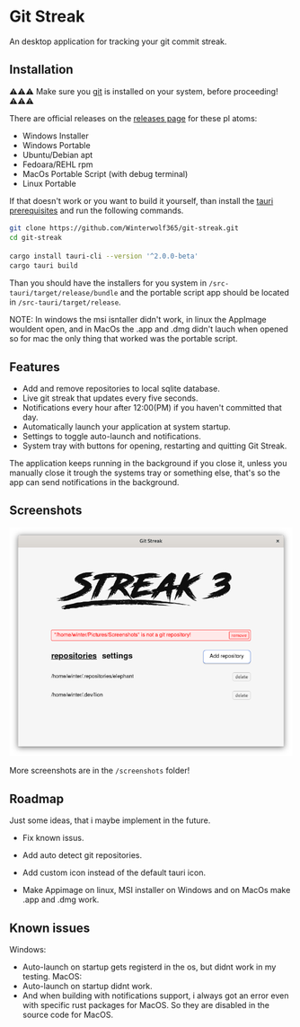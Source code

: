 
# Git Streak

An desktop application for tracking your git commit streak.
## Installation
⚠️⚠️⚠️ Make sure you [git](https://git-scm.com/download) is installed on your system, before proceeding! ⚠️⚠️⚠️

There are official releases on the [releases page](https://github.com/Winterwolf365/git-streak/releases) for these pl atoms:

- Windows Installer
- Windows Portable
- Ubuntu/Debian apt
- Fedoara/REHL rpm
- MacOs Portable Script (with debug terminal)
- Linux Portable

If that doesn't work or you want to build it yourself, than install the [tauri prerequisites](https://beta.tauri.app/guides/prerequisites/) and run the following commands.

```bash
git clone https://github.com/Winterwolf365/git-streak.git
cd git-streak

cargo install tauri-cli --version '^2.0.0-beta'
cargo tauri build
```

Than you should have the installers for you system in `/src-tauri/target/release/bundle` and the portable script app should be located in `/src-tauri/target/release`.

NOTE: In windows the msi isntaller didn't work, in  linux the AppImage wouldent open, and in MacOs the .app and .dmg didn't lauch when opened so for mac the only thing that worked was the portable script.
## Features

- Add and remove repositories to local sqlite database.
- Live git streak that updates every five seconds.
- Notifications every hour after 12:00(PM) if you haven't committed that day.
- Automatically launch your application at system startup.
- Settings to toggle auto-launch and notifications.
- System tray with buttons for opening, restarting and quitting Git Streak.

The application keeps running in the background if you close it, unless you manually close it trough the systems tray or something else, that's so the app can send notifications in the background.

## Screenshots

![App Screenshot](https://raw.githubusercontent.com/Winterwolf365/git-streak/main/screenshots/lunix-fedora-gtk-repositories-features.png)

More screenshots are in the `/screenshots` folder!

## Roadmap

Just some ideas, that i maybe implement in the future.

- Fix known issus.

- Add auto detect git repositories.

- Add custom icon instead of the default tauri icon.

- Make Appimage on linux, MSI installer on Windows and on MacOs make .app and .dmg work.
## Known issues
Windows:
- Auto-launch on startup gets registerd in the os, but didnt work in my testing.
MacOS:
- Auto-launch on startup didnt work.
- And when building with notifications support, i always got an error even with specific rust packages for MacOS. So they are disabled in the source code for MacOS.

